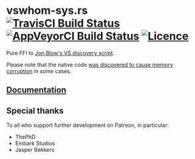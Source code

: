 # vswhom-sys.rs [![TravisCI Build Status](https://travis-ci.org/nabijaczleweli/BearLibTerminal-sys.rs.svg?branch=master)](https://travis-ci.org/nabijaczleweli/vswhom-sys.rs)  [![AppVeyorCI Build Status](https://ci.appveyor.com/api/projects/status/nly064llpu18tw2s/branch/master?svg=true)](https://ci.appveyor.com/project/nabijaczleweli/vswhom-sys-rs) [![Licence](https://img.shields.io/badge/license-MIT-blue.svg?style=flat)](LICENSE)
Pure FFI to [Jon Blow's VS discovery script](https://pastebin.com/3YvWQa5c).

Please note that the native code
[was discovered to cause memory corruption](https://github.com/nabijaczleweli/rust-embed-resource/issues/20#issuecomment-686496753) in some cases.

## [Documentation](https://rawcdn.githack.com/nabijaczleweli/vswhom-sys.rs/doc/vswhom_sys/index.html)

## Special thanks

To all who support further development on Patreon, in particular:

  * ThePhD
  * Embark Studios
  * Jasper Bekkers
